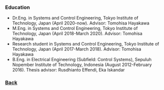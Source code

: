 ### Education

- Dr.Eng. in Systems and Control Engineering, Tokyo Institute of Technology, Japan (April 2020-now). Advisor: Tomohisa Hayakawa
- M.Eng. in Systems and Control Engineering, Tokyo Institute of Technology, Japan (April 2018-March 2020). Advisor: Tomohisa Hayakawa
- Research student in Systems and Control Engineering, Tokyo Institute of Technology, Japan (April 2017-March 2018). Advisor: Tomohisa Hayakawa
- B.Eng. in Electrical Engineering (Subfield: Control Systems), Sepuluh Nopember Institute of Technology, Indonesia (August 2012-February 2016). Thesis advisor: Rusdhianto Effendi, Eka Iskandar 

### [Back](yurideka.github.io)
